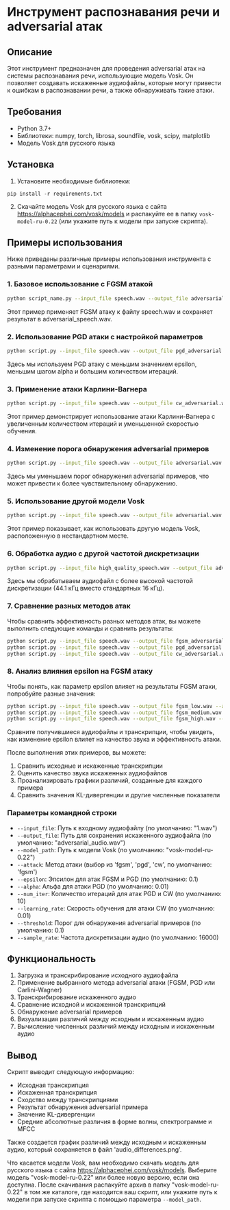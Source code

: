 # Инструмент распознавания речи и adversarial атак

## Описание

Этот инструмент предназначен для проведения adversarial атак на системы распознавания речи, использующие модель Vosk. Он позволяет создавать искаженные аудиофайлы, которые могут привести к ошибкам в распознавании речи, а также обнаруживать такие атаки.

## Требования

- Python 3.7+
- Библиотеки: numpy, torch, librosa, soundfile, vosk, scipy, matplotlib
- Модель Vosk для русского языка

## Установка

1. Установите необходимые библиотеки:

```
pip install -r requirements.txt
```

2. Скачайте модель Vosk для русского языка с сайта https://alphacephei.com/vosk/models и распакуйте ее в папку `vosk-model-ru-0.22` (или укажите путь к модели при запуске скрипта).



## Примеры использования

Ниже приведены различные примеры использования инструмента с разными параметрами и сценариями.

### 1. Базовое использование с FGSM атакой

```bash
python script_name.py --input_file speech.wav --output_file adversarial_speech.wav --attack fgsm
```

Этот пример применяет FGSM атаку к файлу speech.wav и сохраняет результат в adversarial_speech.wav.

### 2. Использование PGD атаки с настройкой параметров

```bash
python script.py --input_file speech.wav --output_file pgd_adversarial.wav --attack pgd --epsilon 0.05 --alpha 0.005 --num_iter 20
```

Здесь мы используем PGD атаку с меньшим значением epsilon, меньшим шагом alpha и большим количеством итераций.

### 3. Применение атаки Карлини-Вагнера

```bash
python script.py --input_file speech.wav --output_file cw_adversarial.wav --attack cw --num_iter 50 --learning_rate 0.005
```

Этот пример демонстрирует использование атаки Карлини-Вагнера с увеличенным количеством итераций и уменьшенной скоростью обучения.

### 4. Изменение порога обнаружения adversarial примеров

```bash
python script.py --input_file speech.wav --output_file adversarial.wav --attack fgsm --threshold 0.05
```

Здесь мы уменьшаем порог обнаружения adversarial примеров, что может привести к более чувствительному обнаружению.

### 5. Использование другой модели Vosk

```bash
python script.py --input_file speech.wav --output_file adversarial.wav --model_path path/to/custom/vosk/model
```

Этот пример показывает, как использовать другую модель Vosk, расположенную в нестандартном месте.

### 6. Обработка аудио с другой частотой дискретизации

```bash
python script.py --input_file high_quality_speech.wav --output_file adversarial.wav --attack fgsm --sample_rate 44100
```

Здесь мы обрабатываем аудиофайл с более высокой частотой дискретизации (44.1 кГц вместо стандартных 16 кГц).

### 7. Сравнение разных методов атак

Чтобы сравнить эффективность разных методов атак, вы можете выполнить следующие команды и сравнить результаты:

```bash
python script.py --input_file speech.wav --output_file fgsm_adversarial.wav --attack fgsm
python script.py --input_file speech.wav --output_file pgd_adversarial.wav --attack pgd
python script.py --input_file speech.wav --output_file cw_adversarial.wav --attack cw
```

### 8. Анализ влияния epsilon на FGSM атаку

Чтобы понять, как параметр epsilon влияет на результаты FGSM атаки, попробуйте разные значения:

```bash
python script.py --input_file speech.wav --output_file fgsm_low.wav --attack fgsm --epsilon 0.01
python script.py --input_file speech.wav --output_file fgsm_medium.wav --attack fgsm --epsilon 0.1
python script.py --input_file speech.wav --output_file fgsm_high.wav --attack fgsm --epsilon 0.5
```

Сравните получившиеся аудиофайлы и транскрипции, чтобы увидеть, как изменение epsilon влияет на качество звука и эффективность атаки.

После выполнения этих примеров, вы можете:
1. Сравнить исходные и искаженные транскрипции
2. Оценить качество звука искаженных аудиофайлов
3. Проанализировать графики различий, созданные для каждого примера
4. Сравнить значения KL-дивергенции и другие численные показатели



### Параметры командной строки

- `--input_file`: Путь к входному аудиофайлу (по умолчанию: "1.wav")
- `--output_file`: Путь для сохранения искаженного аудиофайла (по умолчанию: "adversarial_audio.wav")
- `--model_path`: Путь к модели Vosk (по умолчанию: "vosk-model-ru-0.22")
- `--attack`: Метод атаки (выбор из 'fgsm', 'pgd', 'cw', по умолчанию: 'fgsm')
- `--epsilon`: Эпсилон для атак FGSM и PGD (по умолчанию: 0.1)
- `--alpha`: Альфа для атаки PGD (по умолчанию: 0.01)
- `--num_iter`: Количество итераций для атак PGD и CW (по умолчанию: 10)
- `--learning_rate`: Скорость обучения для атаки CW (по умолчанию: 0.01)
- `--threshold`: Порог для обнаружения adversarial примеров (по умолчанию: 0.1)
- `--sample_rate`: Частота дискретизации аудио (по умолчанию: 16000)

## Функциональность

1. Загрузка и транскрибирование исходного аудиофайла
2. Применение выбранного метода adversarial атаки (FGSM, PGD или Carlini-Wagner)
3. Транскрибирование искаженного аудио
4. Сравнение исходной и искаженной транскрипций
5. Обнаружение adversarial примеров
6. Визуализация различий между исходным и искаженным аудио
7. Вычисление численных различий между исходным и искаженным аудио

## Вывод

Скрипт выводит следующую информацию:

- Исходная транскрипция
- Искаженная транскрипция
- Сходство между транскрипциями
- Результат обнаружения adversarial примера
- Значение KL-дивергенции
- Средние абсолютные различия в форме волны, спектрограмме и MFCC

Также создается график различий между исходным и искаженным аудио, который сохраняется в файл 'audio_differences.png'.



Что касается модели Vosk, вам необходимо скачать модель для русского языка с сайта https://alphacephei.com/vosk/models. Выберите модель "vosk-model-ru-0.22" или более новую версию, если она доступна. После скачивания распакуйте архив в папку "vosk-model-ru-0.22" в том же каталоге, где находится ваш скрипт, или укажите путь к модели при запуске скрипта с помощью параметра `--model_path`.
